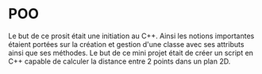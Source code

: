 # POO
Le but de ce prosit était une initiation au C++. 
Ainsi les notions importantes étaient portées sur la création et gestion d'une classe avec ses attributs ainsi que ses méthodes.
Le but de ce mini projet était de créer un script en C++ capable de calculer la distance entre 2 points dans un plan 2D.
